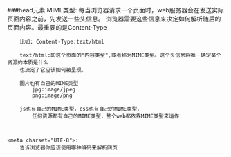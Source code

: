 ###head元素
	MIME类型:
		每当浏览器请求一个页面时，web服务器会在发送实际页面内容之前，先发送一些头信息。
		浏览器需要这些信息来决定如何解析随后的页面内容。最重要的是Content-Type
		
		比如: Content-Type:text/html
		
		text/html:即这个页面的"内容类型",或者称为MIME类型。这个头信息将唯一确定某个资源的本质是什么
		也决定了它应该如何被呈现。
		
		图片也有自己的MIME类型		
			jpg:image/jpeg   
			png:image/png
			
		js也有自己的MIME类型，css也有自己的MIME类型，
			任何资源都有自己的MIME类型，整个web都依靠MIME类型来运作
			
			
			
	<meta charset="UTF-8">:
		告诉浏览器你应该使用哪种编码来解析网页